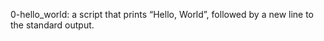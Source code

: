 0-hello_world: a script that prints “Hello, World”, followed by a new line to the standard output.
 
